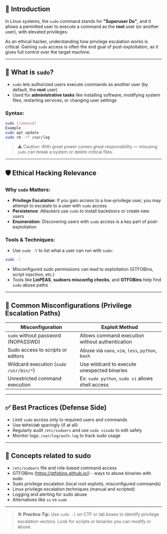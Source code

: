 ## 📘 Introduction

In Linux systems, the `sudo` command stands for **"Superuser Do"**, and it allows a permitted user to execute a command as the **root** user (or another user), with elevated privileges.

As an ethical hacker, understanding how privilege escalation works is critical. Gaining `sudo` access is often the end goal of post-exploitation, as it gives full control over the target machine.

---

## 🧠 What is `sudo`?

- `sudo` lets authorized users execute commands as another user (by default, the **root** user)
- Used for **administrative tasks** like installing software, modifying system files, restarting services, or changing user settings

### Syntax:
```bash
sudo [command]
Example -
sudo apt update
sudo rm -rf /var/log
```


> ⚠️ Caution: With great power comes great responsibility — misusing `sudo` can break a system or delete critical files.

---

## 🛡️ Ethical Hacking Relevance

### Why `sudo` Matters:
- **Privilege Escalation**: If you gain access to a low-privilege user, you may attempt to escalate to a user with `sudo` access
- **Persistence**: Attackers use `sudo` to install backdoors or create new users
- **Enumeration**: Discovering users with `sudo` access is a key part of post-exploitation

### Tools & Techniques:
- Use `sudo -l` to list what a user can run with `sudo`:
```bash
sudo -l
```

- Misconfigured sudo permissions can lead to exploitation (GTFOBins, script injection, etc.)
- Tools like **LinPEAS**, **sudoers misconfig checks**, and **GTFOBins** help find `sudo` abuse paths

---

## 🔎 Common Misconfigurations (Privilege Escalation Paths)

| Misconfiguration                       | Exploit Method                                      |
|----------------------------------------|-----------------------------------------------------|
| `sudo` without password (NOPASSWD)     | Allows command execution without authentication     |
| Sudo access to scripts or editors      | Abuse via `nano`, `vim`, `less`, `python`, `bash`   |
| Wildcard execution (`sudo /usr/bin/*`) | Use wildcard to execute unexpected binaries         |
| Unrestricted command execution         | Ex: `sudo python`, `sudo vi` allows shell access    |

---

## ✅ Best Practices (Defense Side)

- Limit `sudo` access only to required users and commands
- Use `NOPASSWD` sparingly (if at all)
- Regularly audit `/etc/sudoers` and use `sudo visudo` to edit safely
- Monitor logs: `/var/log/auth.log` to track sudo usage

---

## 🧠 Concepts related to sudo

- `/etc/sudoers` file and role-based command access
- GTFOBins (https://gtfobins.github.io/) - ways to abuse binaries with sudo
- Sudo privilege escalation (local root exploits, misconfigured commands)
- Linux privilege escalation techniques (manual and scripted)
- Logging and alerting for sudo abuse
- Alternatives like `su` vs `sudo`

---

> 🛠️ **Practice Tip**: Use `sudo -l` on CTF or lab boxes to identify privilege escalation vectors. Look for scripts or binaries you can modify or abuse.

